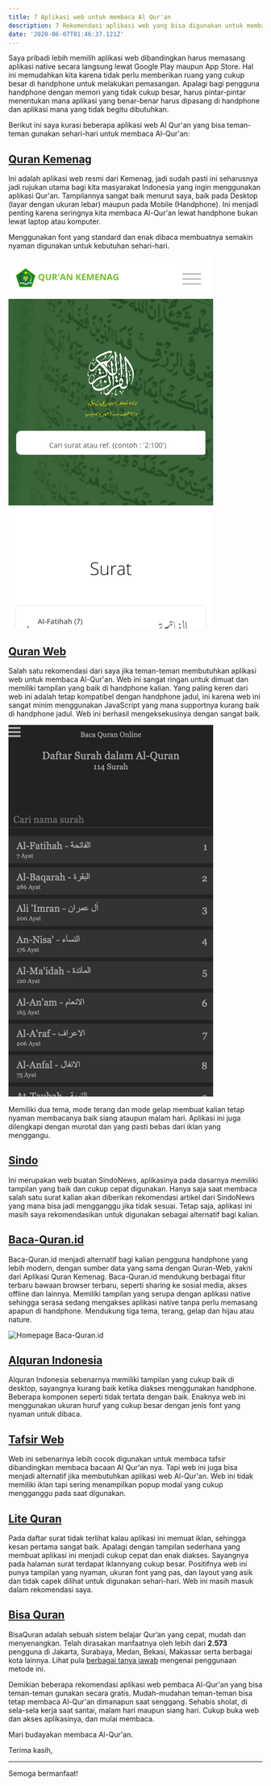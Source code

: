 ```yaml
---
title: 7 Aplikasi web untuk membaca Al Qur'an
description: 7 Rekomendasi aplikasi web yang bisa digunakan untuk membaca Al-Qur'an untuk masyarakat Indonesia
date: '2020-06-07T01:46:37.121Z'
---
```


Saya pribadi lebih memilih aplikasi web dibandingkan harus memasang aplikasi native secara langsung lewat Google Play maupun App Store.
Hal ini memudahkan kita karena tidak perlu memberikan ruang yang cukup besar di handphone untuk melakukan pemasangan.
Apalagi bagi pengguna handphone dengan memori yang tidak cukup besar, harus pintar-pintar menentukan mana aplikasi yang benar-benar harus dipasang di handphone dan aplikasi mana yang tidak begitu dibutuhkan.

Berikut ini saya kurasi beberapa aplikasi web Al Qur'an yang bisa teman-teman gunakan sehari-hari untuk membaca Al-Qur'an:

## [Quran Kemenag](https://quran.kemenag.go.id/)

Ini adalah aplikasi web resmi dari Kemenag, jadi sudah pasti ini seharusnya jadi rujukan utama bagi kita masyarakat Indonesia yang ingin menggunakan aplikasi Qur'an.
Tampilannya sangat baik menurut saya, baik pada Desktop (layar dengan ukuran lebar) maupun pada Mobile (Handphone).
Ini menjadi penting karena seringnya kita membaca Al-Qur'an lewat handphone bukan lewat laptop atau komputer.

Menggunakan font yang standard dan enak dibaca membuatnya semakin nyaman digunakan untuk kebutuhan sehari-hari.

![Homepage Quran Kemenag](quran-kemenag.png)

## [Quran Web](https://quranweb.id/)

Salah satu rekomendasi dari saya jika teman-teman membutuhkan aplikasi web untuk membaca Al-Qur'an.
Web ini sangat ringan untuk dimuat dan memiliki tampilan yang baik di handphone kalian.
Yang paling keren dari web ini adalah tetap kompatibel dengan handphone jadul, ini karena web ini sangat minim menggunakan JavaScript yang mana supportnya kurang baik di handphone jadul.
Web ini berhasil mengeksekusinya dengan sangat baik.

![Homepage QuranWeb](quran-web.png)

Memiliki dua tema, mode terang dan mode gelap membuat kalian tetap nyaman membacanya baik siang ataupun malam hari.
Aplikasi ini juga dilengkapi dengan murotal dan yang pasti bebas dari iklan yang menggangu.

## [Sindo](https://kalam.sindonews.com/quran)

Ini merupakan web buatan SindoNews, aplikasinya pada dasarnya memiliki tampilan yang baik dan cukup cepat digunakan.
Hanya saja saat membaca salah satu surat kalian akan diberikan rekomendasi artikel dari SindoNews yang mana bisa jadi mengganggu jika tidak sesuai.
Tetap saja, aplikasi ini masih saya rekomendasikan untuk digunakan sebagai alternatif bagi kalian.

## [Baca-Quran.id](https://www.baca-quran.id/)

Baca-Quran.id menjadi alternatif bagi kalian pengguna handphone yang lebih modern, dengan sumber data yang sama dengan Quran-Web, yakni dari Aplikasi Quran Kemenag.
Baca-Quran.id mendukung berbagai fitur terbaru bawaan browser terbaru, seperti sharing ke sosial media, akses offline dan lainnya.
Memiliki tampilan yang serupa dengan aplikasi native sehingga serasa sedang mengakses aplikasi native tanpa perlu memasang apapun di handphone.
Mendukung tiga tema, terang, gelap dan hijau atau nature.

![Homepage Baca-Quran.id](homepage-baca-quran.png)

## [Alquran Indonesia](https://alquran-indonesia.com)

Alquran Indonesia sebenarnya memiliki tampilan yang cukup baik di desktop, sayangnya kurang baik ketika diakses menggunakan handphone.
Beberapa komponen seperti tidak tertata dengan baik.
Enaknya web ini menggunakan ukuran huruf yang cukup besar dengan jenis font yang nyaman untuk dibaca.

## [Tafsir Web](https://tafsirweb.com/#gsc.tab=0)

Web ini sebenarnya lebih cocok digunakan untuk membaca tafsir dibandingkan membaca bacaan Al Qur'an nya.
Tapi web ini juga bisa menjadi alternatif jika membutuhkan aplikasi web Al-Qur'an.
Web ini tidak memiliki iklan tapi sering menampilkan popup modal yang cukup mengganggu pada saat digunakan.

## [Lite Quran](https://litequran.net/)

Pada daftar surat tidak terlihat kalau aplikasi ini memuat iklan, sehingga kesan pertama sangat baik.
Apalagi dengan tampilan sederhana yang membuat aplikasi ini menjadi cukup cepat dan enak diakses.
Sayangnya pada halaman surat terdapat iklannyang cukup besar.
Positifnya web ini punya tampilan yang nyaman, ukuran font yang pas, dan layout yang asik dan tidak capek dilihat untuk digunakan sehari-hari.
Web ini masih masuk dalam rekomendasi saya.

## [Bisa Quran](https://bisaquran.com/)

BisaQuran adalah sebuah sistem belajar Qur’an yang cepat, mudah dan menyenangkan. Telah dirasakan manfaatnya oleh lebih dari **2.573** pengguna di Jakarta, Surabaya, Medan, Bekasi, Makassar serta berbagai kota lainnya. Lihat pula [berbagai tanya jawab](https://bisaquran.com/pertanyaan) mengenai penggunaan metode ini.

Demikian beberapa rekomendasi aplikasi web pembaca Al-Qur'an yang bisa teman-teman gunakan secara gratis.
Mudah-mudahan teman-teman bisa tetap membaca Al-Qur'an dimanapun saat senggang.
Sehabis sholat, di sela-sela kerja saat santai, malam hari maupun siang hari.
Cukup buka web dan akses aplikasinya, dan mulai membaca.

Mari budayakan membaca Al-Qur'an.

Terima kasih,

---

Semoga bermanfaat!
